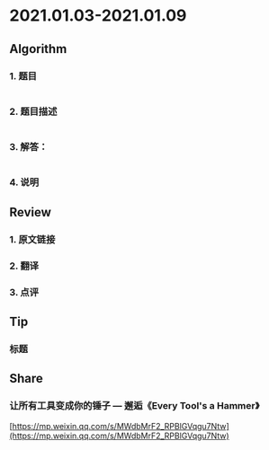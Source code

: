 # 2021.01.03-2021.01.09

## Algorithm
### 1. 题目
```

```
### 2. 题目描述
```

```

### 3. 解答：
```golang

```
### 4. 说明

## Review
### 1. 原文链接


### 2. 翻译


### 3. 点评


## Tip
### 标题


## Share
### 让所有工具变成你的锤子 — 邂逅《Every Tool's a Hammer》
[https://mp.weixin.qq.com/s/MWdbMrF2_RPBlGVqgu7Ntw](https://mp.weixin.qq.com/s/MWdbMrF2_RPBlGVqgu7Ntw)